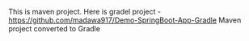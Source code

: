 This is maven project.
Here is gradel project - https://github.com/madawa917/Demo-SpringBoot-App-Gradle
Maven project converted to Gradle
